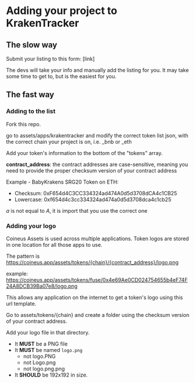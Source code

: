 # Adding your project to KrakenTracker

## The slow way
Submit your listing to this form: [link]

The devs will take your info and manually add the listing for you. It may take some time to get to, but is the easiest for you.

## The fast way

### Adding to the list
Fork this repo.

go to assets/apps/krakentracker and modify the correct token list json, with the correct chain your project is on, i.e. _bnb or _eth

Add your token's information to the bottom of the "tokens" array.

**contract_address**: the contract addresses are case-sensitive, meaning you need to provide the proper checksum version of your contract address

Example - BabyKrakens SRG20 Token on ETH:

- Checksum: 0xF654d4C3CC334324ad474A0d5d3708dCA4c1CB25
- Lowercase: 0xf654d4c3cc334324ad474a0d5d3708dca4c1cb25

_a_ is not equal to _A_, it is import that you use the correct one

### Adding your logo

Coineus Assets is used across multiple applications. Token logos are stored in one location for all those apps to use.

The pattern is https://coineus.app/assets/tokens/{chain}/{contract_address}/logo.png

example: https://coineus.app/assets/tokens/fuse/0x4e69Ae0CD024754655b4eF74F24A8DCB39Ba07e8/logo.png

This allows any application on the internet to get a token's logo using this url template.

Go to assets/tokens/{chain} and create a folder using the checksum version of your contract address.

Add your logo file in that directory.
- It **MUST** be a PNG file
- It **MUST** be named `logo.png` 
  - not logo.PNG 
  - not Logo.png 
  - not logo.png.png
- It **SHOULD** be 192x192 in size. 